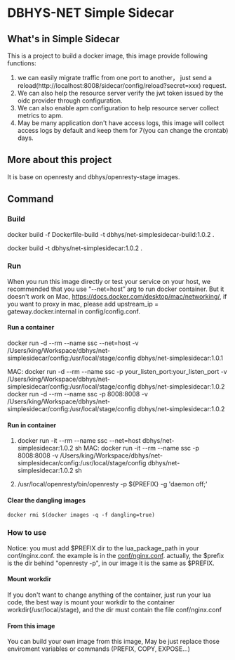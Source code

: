 # DBHYS-NET Simple Sidecar

## What's in Simple Sidecar

This is a project to build a docker image, this image provide following functions:
1. we can easily migrate traffic from one port to another， just send a reload(http://localhost:8008/sidecar/config/reload?secret=xxx) request.
2. We can also help the resource server verify the jwt token issued by the oidc provider through configuration.
3. We can also enable apm configuration to help resource server collect metrics to apm.
4. May be many application don't have access logs, this image will collect access logs by default and keep them for 7(you can change the crontab) days.

## More about this project

It is base on openresty and dbhys/openresty-stage images.

## Command

### Build

docker build -f Dockerfile-build -t dbhys/net-simplesidecar-build:1.0.2 .

docker build -t dbhys/net-simplesidecar:1.0.2 .

### Run

When you run this image directly or test your service on your host, we recommended that you use “--net=host” arg to run docker container. But it doesn't work on Mac, https://docs.docker.com/desktop/mac/networking/, 
if you want to proxy in mac, please add upstream_ip = gateway.docker.internal
 in config/config.conf.

#### Run a container

docker run -d --rm --name ssc --net=host -v /Users/king/Workspace/dbhys/net-simplesidecar/config:/usr/local/stage/config dbhys/net-simplesidecar:1.0.1

MAC: 
docker run -d --rm --name ssc -p your_listen_port:your_listen_port -v /Users/king/Workspace/dbhys/net-simplesidecar/config:/usr/local/stage/config dbhys/net-simplesidecar:1.0.2
docker run -d --rm --name ssc -p 8008:8008 -v /Users/king/Workspace/dbhys/net-simplesidecar/config:/usr/local/stage/config dbhys/net-simplesidecar:1.0.2

#### Run in container

1. docker run -it --rm --name ssc --net=host dbhys/net-simplesidecar:1.0.2 sh
MAC:
docker run -it --rm --name ssc -p 8008:8008 -v /Users/king/Workspace/dbhys/net-simplesidecar/config:/usr/local/stage/config dbhys/net-simplesidecar:1.0.2 sh

2. /usr/local/openresty/bin/openresty -p ${PREFIX} -g 'daemon off;'

#### Clear the dangling images

    docker rmi $(docker images -q -f dangling=true)

### How to use

Notice: you must add $PREFIX dir to the lua_package_path in your conf/nginx.conf. the example is in the [conf/nginx.conf](conf/nginx.conf). actually, the $prefix is the dir behind "openresty -p", in our image it is the same as $PREFIX.

#### Mount workdir

If you don't want to change anything of the container, just run your lua code, the best way is mount your workdir
to the container workdir(/usr/local/stage), and the dir must contain the file conf/nginx.conf

#### From this image

You can build your own image from this image, May be just replace those enviroment variables or commands (PREFIX, COPY, EXPOSE...)
